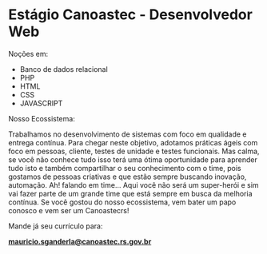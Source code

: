 # Estágio Canoastec - Desenvolvedor Web

Noções em:
- Banco de dados relacional
- PHP
- HTML
- CSS 
- JAVASCRIPT


Nosso Ecossistema:

Trabalhamos no desenvolvimento de sistemas com foco em qualidade e entrega contínua. Para chegar neste objetivo, adotamos práticas ágeis com foco em pessoas, cliente, testes de unidade e testes funcionais. Mas calma, se você não conhece tudo isso terá uma ótima oportunidade para aprender tudo isto e também compartilhar o seu conhecimento com o time, pois  gostamos de pessoas criativas e que estão sempre buscando inovação, automação. Ah! falando em time... Aqui você não será um super-herói e sim vai fazer parte de um grande time que está sempre em busca da melhoria contínua. Se você gostou do nosso ecossistema, vem bater um papo conosco e vem ser um Canoastecrs! 

Mande já seu currículo para:

**mauricio.sganderla@canoastec.rs.gov.br**
